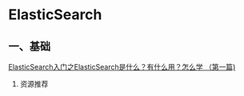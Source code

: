 # ElasticSearch

## 一、基础
[ElasticSearch入门之ElasticSearch是什么？有什么用？怎么学 （第一篇)](work/elasticsearch/1.md)

1. 资源推荐
